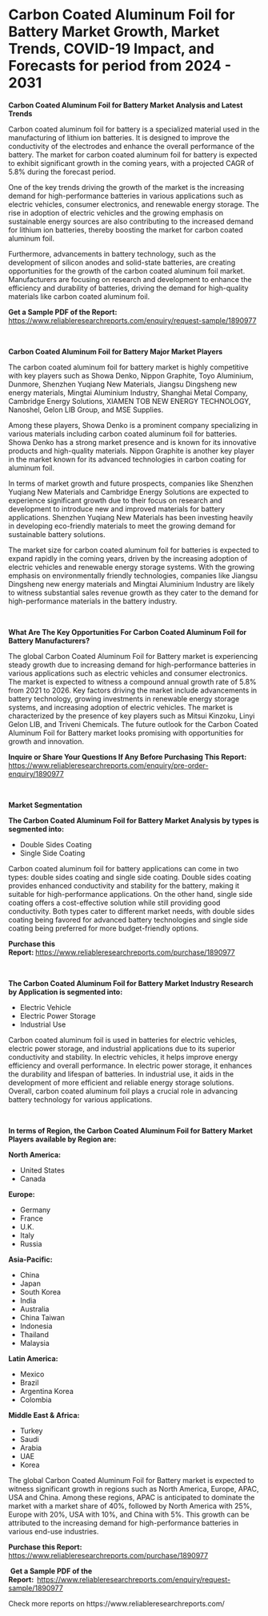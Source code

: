 <p><h1>Carbon Coated Aluminum Foil for Battery Market Growth, Market Trends, COVID-19 Impact, and Forecasts for period from 2024 - 2031</h1></p><p><strong>Carbon Coated Aluminum Foil for Battery Market Analysis and Latest Trends</strong></p>
<p><p>Carbon coated aluminum foil for battery is a specialized material used in the manufacturing of lithium ion batteries. It is designed to improve the conductivity of the electrodes and enhance the overall performance of the battery. The market for carbon coated aluminum foil for battery is expected to exhibit significant growth in the coming years, with a projected CAGR of 5.8% during the forecast period.</p><p>One of the key trends driving the growth of the market is the increasing demand for high-performance batteries in various applications such as electric vehicles, consumer electronics, and renewable energy storage. The rise in adoption of electric vehicles and the growing emphasis on sustainable energy sources are also contributing to the increased demand for lithium ion batteries, thereby boosting the market for carbon coated aluminum foil.</p><p>Furthermore, advancements in battery technology, such as the development of silicon anodes and solid-state batteries, are creating opportunities for the growth of the carbon coated aluminum foil market. Manufacturers are focusing on research and development to enhance the efficiency and durability of batteries, driving the demand for high-quality materials like carbon coated aluminum foil.</p></p>
<p><strong>Get a Sample PDF of the Report:&nbsp;</strong> <a href="https://www.reliableresearchreports.com/enquiry/request-sample/1890977">https://www.reliableresearchreports.com/enquiry/request-sample/1890977</a></p>
<p>&nbsp;</p>
<p><strong>Carbon Coated Aluminum Foil for Battery Major Market Players</strong></p>
<p><p>The carbon coated aluminum foil for battery market is highly competitive with key players such as Showa Denko, Nippon Graphite, Toyo Aluminium, Dunmore, Shenzhen Yuqiang New Materials, Jiangsu Dingsheng new energy materials, Mingtai Aluminium Industry, Shanghai Metal Company, Cambridge Energy Solutions, XIAMEN TOB NEW ENERGY TECHNOLOGY, Nanoshel, Gelon LIB Group, and MSE Supplies.</p><p>Among these players, Showa Denko is a prominent company specializing in various materials including carbon coated aluminum foil for batteries. Showa Denko has a strong market presence and is known for its innovative products and high-quality materials. Nippon Graphite is another key player in the market known for its advanced technologies in carbon coating for aluminum foil.</p><p>In terms of market growth and future prospects, companies like Shenzhen Yuqiang New Materials and Cambridge Energy Solutions are expected to experience significant growth due to their focus on research and development to introduce new and improved materials for battery applications. Shenzhen Yuqiang New Materials has been investing heavily in developing eco-friendly materials to meet the growing demand for sustainable battery solutions.</p><p>The market size for carbon coated aluminum foil for batteries is expected to expand rapidly in the coming years, driven by the increasing adoption of electric vehicles and renewable energy storage systems. With the growing emphasis on environmentally friendly technologies, companies like Jiangsu Dingsheng new energy materials and Mingtai Aluminium Industry are likely to witness substantial sales revenue growth as they cater to the demand for high-performance materials in the battery industry.</p></p>
<p>&nbsp;</p>
<p><strong>What Are The Key Opportunities For Carbon Coated Aluminum Foil for Battery Manufacturers?</strong></p>
<p><p>The global Carbon Coated Aluminum Foil for Battery market is experiencing steady growth due to increasing demand for high-performance batteries in various applications such as electric vehicles and consumer electronics. The market is expected to witness a compound annual growth rate of 5.8% from 2021 to 2026. Key factors driving the market include advancements in battery technology, growing investments in renewable energy storage systems, and increasing adoption of electric vehicles. The market is characterized by the presence of key players such as Mitsui Kinzoku, Linyi Gelon LIB, and Triveni Chemicals. The future outlook for the Carbon Coated Aluminum Foil for Battery market looks promising with opportunities for growth and innovation.</p></p>
<p><strong>Inquire or Share Your Questions If Any Before Purchasing This Report:</strong> <a href="https://www.reliableresearchreports.com/enquiry/pre-order-enquiry/1890977">https://www.reliableresearchreports.com/enquiry/pre-order-enquiry/1890977</a></p>
<p>&nbsp;</p>
<p><strong>Market Segmentation</strong></p>
<p><strong>The Carbon Coated Aluminum Foil for Battery Market Analysis by types is segmented into:</strong></p>
<p><ul><li>Double Sides Coating</li><li>Single Side Coating</li></ul></p>
<p><p>Carbon coated aluminum foil for battery applications can come in two types: double sides coating and single side coating. Double sides coating provides enhanced conductivity and stability for the battery, making it suitable for high-performance applications. On the other hand, single side coating offers a cost-effective solution while still providing good conductivity. Both types cater to different market needs, with double sides coating being favored for advanced battery technologies and single side coating being preferred for more budget-friendly options.</p></p>
<p><strong>Purchase this Report:&nbsp;</strong><a href="https://www.reliableresearchreports.com/purchase/1890977">https://www.reliableresearchreports.com/purchase/1890977</a></p>
<p>&nbsp;</p>
<p><strong>The Carbon Coated Aluminum Foil for Battery Market Industry Research by Application is segmented into:</strong></p>
<p><ul><li>Electric Vehicle</li><li>Electric Power Storage</li><li>Industrial Use</li></ul></p>
<p><p>Carbon coated aluminum foil is used in batteries for electric vehicles, electric power storage, and industrial applications due to its superior conductivity and stability. In electric vehicles, it helps improve energy efficiency and overall performance. In electric power storage, it enhances the durability and lifespan of batteries. In industrial use, it aids in the development of more efficient and reliable energy storage solutions. Overall, carbon coated aluminum foil plays a crucial role in advancing battery technology for various applications.</p></p>
<p>&nbsp;</p>
<p><strong>In terms of Region, the Carbon Coated Aluminum Foil for Battery Market Players available by Region are:</strong></p>
<p>
    <p> <strong> North America: </strong>
        <ul>
            <li>United States</li>
            <li>Canada</li>
        </ul>
        </p> 
    <p> <strong> Europe: </strong>
        <ul>
            <li>Germany</li>
            <li>France</li>
            <li>U.K.</li>
            <li>Italy</li>
            <li>Russia</li>
        </ul>
        </p> 
    <p> <strong> Asia-Pacific: </strong>
        <ul>
            <li>China</li>
            <li>Japan</li>
            <li>South Korea</li>
            <li>India</li>
            <li>Australia</li>
            <li>China Taiwan</li>
            <li>Indonesia</li>
            <li>Thailand</li>
            <li>Malaysia</li>
        </ul>
        </p> 
    <p> <strong> Latin America: </strong>
        <ul>
            <li>Mexico</li>
            <li>Brazil</li>
            <li>Argentina Korea</li>
            <li>Colombia</li>
        </ul>
        </p> 
    <p> <strong> Middle East & Africa: </strong>
        <ul>
            <li>Turkey</li>
            <li>Saudi</li>
            <li>Arabia</li>
            <li>UAE</li>
            <li>Korea</li>
        </ul>
    </p>
    </p>
<p><p>The global Carbon Coated Aluminum Foil for Battery market is expected to witness significant growth in regions such as North America, Europe, APAC, USA and China. Among these regions, APAC is anticipated to dominate the market with a market share of 40%, followed by North America with 25%, Europe with 20%, USA with 10%, and China with 5%. This growth can be attributed to the increasing demand for high-performance batteries in various end-use industries.</p></p>
<p><strong>Purchase this Report: </strong><a href="https://www.reliableresearchreports.com/purchase/1890977">https://www.reliableresearchreports.com/purchase/1890977</a></p>
<p>&nbsp;<strong>Get a Sample PDF of the Report:&nbsp;&nbsp;</strong><a href="https://www.reliableresearchreports.com/enquiry/request-sample/1890977">https://www.reliableresearchreports.com/enquiry/request-sample/1890977</a></p>
<p><strong></strong></p>
<p>Check more reports on https://www.reliableresearchreports.com/</p>